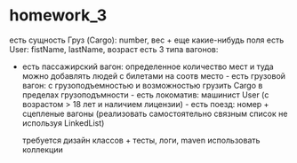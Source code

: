 # homework_3
есть сущность Груз (Cargo): number, вес + еще какие-нибудь поля
есть User: fistName, lastName, возраст
есть 3 типа вагонов:
- есть пассажирский вагон: определенное количество мест и туда можно добавлять людей с билетами на соотв место
        - есть грузовой вагон: с грузоподъемностью и возможностью грузить Cargo в пределах грузоподъмности
        - есть локоматив: машинист User (с возрастом > 18 лет и наличием лицензии)
        - есть поезд: номер + сцепленые вагоны (реализовать самостоятельно связным список не используя LinkedList)

  требуется дизайн классов + тесты, логи, maven
  использовать коллекции
